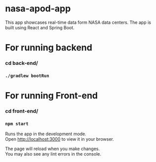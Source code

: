 # nasa-apod-app
This app showcases real-time data form NASA data centers. The app is built using React and Spring Boot.

# For running backend
### cd back-end/
### `./gradlew bootRun`

# For running Front-end 
### cd front-end/
### `npm start`

Runs the app in the development mode.\
Open [http://localhost:3000](http://localhost:3000) to view it in your browser.

The page will reload when you make changes.\
You may also see any lint errors in the console.

